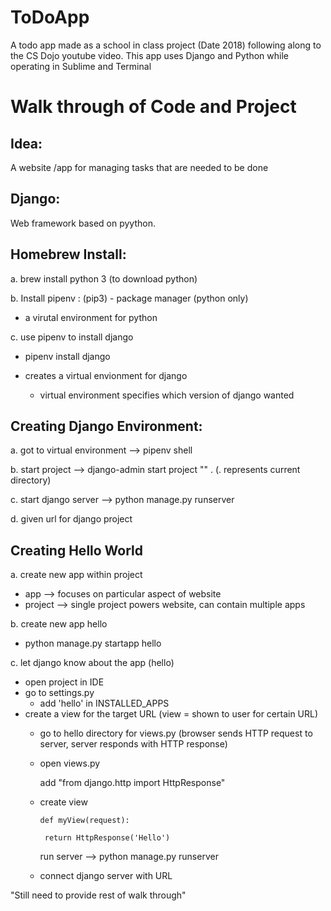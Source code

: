 # ToDoApp
A todo app made as a school in class project (Date 2018) following along to the CS Dojo youtube video. This app uses Django and Python while operating in Sublime and Terminal


# Walk through of Code and Project


## Idea:

A website /app for managing tasks that are needed to be done


## Django:

Web framework based on pyython.

## Homebrew Install:

a. brew install python 3     (to download python)

b. Install pipenv : (pip3) - package manager    (python only)

  - a virutal environment for python

c. use pipenv to install django

  - pipenv install django
  - creates a virtual envionment for django

      - virtual environment specifies which version of django wanted

## Creating Django Environment:

a. got to virtual environment --> pipenv shell

b. start project --> django-admin start project "" .     (. represents current directory)

c. start django server --> python manage.py runserver

d. given url for django project


## Creating Hello World

a. create new app within project

  - app --> focuses on particular aspect of website
  - project --> single project powers website, can contain multiple apps

b. create new app hello

  - python manage.py startapp hello

c. let django know about the app   (hello)

  - open project in IDE
  - go to settings.py
      - add 'hello' in INSTALLED_APPS
  - create a view for the target URL    (view = shown to user for certain URL)
      - go to hello directory for views.py   (browser sends HTTP request to server, server responds with HTTP response)
      - open views.py
            
           add "from django.http import HttpResponse"
           
      - create view

            def myView(request):
          
             return HttpResponse('Hello')
              
          run server --> python manage.py runserver
          
      - connect django server with URL
     

"Still need to provide rest of walk through"
